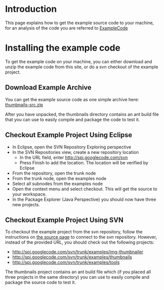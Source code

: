 # Introduction #
This page explains how to get the example source code to your machine, for an analysis of the code you are referred to [ExampleCode](ExampleCode.md)

# Installing the example code #

To get the example code on your machine, you can either download and unzip the example code from this site, or do a svn checkout of the example project.

## Download Example Archive ##
You can get the example source code as one simple archive here: [thumbnails-src.zip](http://spi.googlecode.com/files/thumbnails-src.zip)

After you have unpacked, the thumbnails directory contains an ant build file that you can use to easily compile and package the code to test it.

## Checkout Example Project Using Eclipse ##
  * In Eclipse, open the SVN Repository Exploring perspective
  * In the SVN Repositories view, create a new repository location
    * In the URL field, enter http://spi.googlecode.com/svn
    * Press Finish to add the location. The location will be verified by Eclipse
  * From the repository, open the trunk node
  * From the trunk node, open the examples node
  * Select all subnodes from the examples node
  * Open the context menu and select checkout. This will get the source to your workspace.
  * In the Package Explorer (Java Perspective) you should now have three new projects.

## Checkout Example Project Using SVN ##

To checkout the example project from the svn repository, follow the instructions on [the source page](http://code.google.com/p/spi/source/checkout) to connect to the svn repository. However, instead of the provided URL, you should check out the following projects:
  * http://spi.googlecode.com/svn/trunk/examples/img-thumbnailer
  * http://spi.googlecode.com/svn/trunk/examples/thumbnails
  * http://spi.googlecode.com/svn/trunk/examples/tools

The thumbnails project contains an ant build file which (if you placed all three projects in the same directory) you can use to easily compile and package the source code to test it.